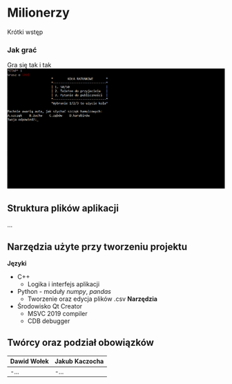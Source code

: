 # Milionerzy
Krótki wstęp

### Jak grać
Gra się tak i tak
![GIF](doc/screens/demo_game.gif)

## Struktura plików aplikacji
...

## Narzędzia użyte przy tworzeniu projektu
**Języki**
- C++ 
  - Logika i interfejs aplikacji
- Python - moduły _numpy_, _pandas_
  - Tworzenie oraz edycja plików .csv
**Narzędzia**
- Środowisko Qt Creator
  - MSVC 2019 compiler
  - CDB debugger

## Twórcy oraz podział obowiązków
|Dawid Wołek|Jakub Kaczocha|
|-----------|--------------|
|-...|-...|

